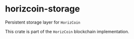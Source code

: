 # horizcoin-storage

Persistent storage layer for `HorizCoin`

This crate is part of the `HorizCoin` blockchain implementation.
